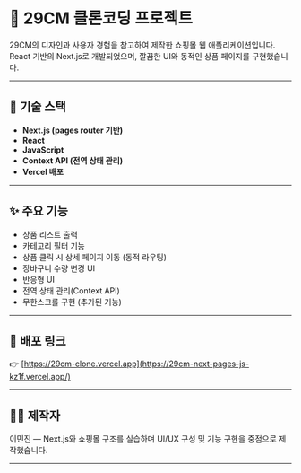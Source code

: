 # 🛒 29CM 클론코딩 프로젝트

29CM의 디자인과 사용자 경험을 참고하여 제작한 쇼핑몰 웹 애플리케이션입니다.  
React 기반의 Next.js로 개발되었으며, 깔끔한 UI와 동적인 상품 페이지를 구현했습니다.

---

## 🔧 기술 스택

- **Next.js (pages router 기반)**
- **React**
- **JavaScript**
- **Context API (전역 상태 관리)**
- **Vercel 배포**

---

## ✨ 주요 기능

- 상품 리스트 출력
- 카테고리 필터 기능
- 상품 클릭 시 상세 페이지 이동 (동적 라우팅)
- 장바구니 수량 변경 UI
- 반응형 UI
- 전역 상태 관리(Context API)
- 무한스크롤 구현 (추가된 기능)

---

## 🎯 배포 링크

👉 [https://29cm-clone.vercel.app](https://29cm-next-pages-js-kz1f.vercel.app/)

---

## 🙋‍♀️ 제작자

이민진 — Next.js와 쇼핑몰 구조를 실습하며 UI/UX 구성 및 기능 구현을 중점으로 제작했습니다.

---
